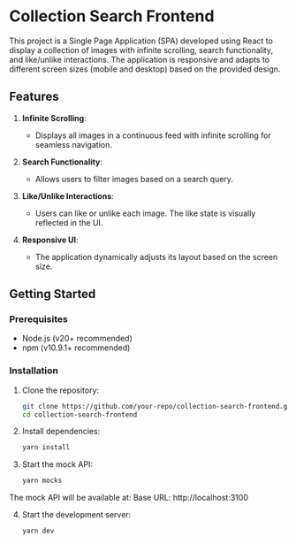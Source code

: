 # Collection Search Frontend

This project is a Single Page Application (SPA) developed using React to display a collection of images with infinite scrolling, search functionality, and like/unlike interactions. The application is responsive and adapts to different screen sizes (mobile and desktop) based on the provided design.

## Features

1. **Infinite Scrolling**:

   - Displays all images in a continuous feed with infinite scrolling for seamless navigation.

2. **Search Functionality**:

   - Allows users to filter images based on a search query.

3. **Like/Unlike Interactions**:

   - Users can like or unlike each image. The like state is visually reflected in the UI.

4. **Responsive UI**:
   - The application dynamically adjusts its layout based on the screen size.

## Getting Started

### Prerequisites

- Node.js (v20+ recommended)
- npm (v10.9.1+ recommended)

### Installation

1. Clone the repository:
   ```bash
   git clone https://github.com/your-repo/collection-search-frontend.git
   cd collection-search-frontend
   ```
2. Install dependencies:
   ```bash
   yarn install
   ```
3. Start the mock API:
   ```bash
   yarn mocks
   ```

The mock API will be available at:
Base URL: http://localhost:3100

4. Start the development server:
   ```bash
   yarn dev
   ```
